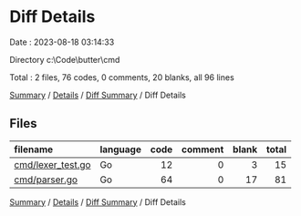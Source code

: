 # Diff Details

Date : 2023-08-18 03:14:33

Directory c:\\Code\\butter\\cmd

Total : 2 files,  76 codes, 0 comments, 20 blanks, all 96 lines

[Summary](results.md) / [Details](details.md) / [Diff Summary](diff.md) / Diff Details

## Files
| filename | language | code | comment | blank | total |
| :--- | :--- | ---: | ---: | ---: | ---: |
| [cmd/lexer_test.go](/cmd/lexer_test.go) | Go | 12 | 0 | 3 | 15 |
| [cmd/parser.go](/cmd/parser.go) | Go | 64 | 0 | 17 | 81 |

[Summary](results.md) / [Details](details.md) / [Diff Summary](diff.md) / Diff Details